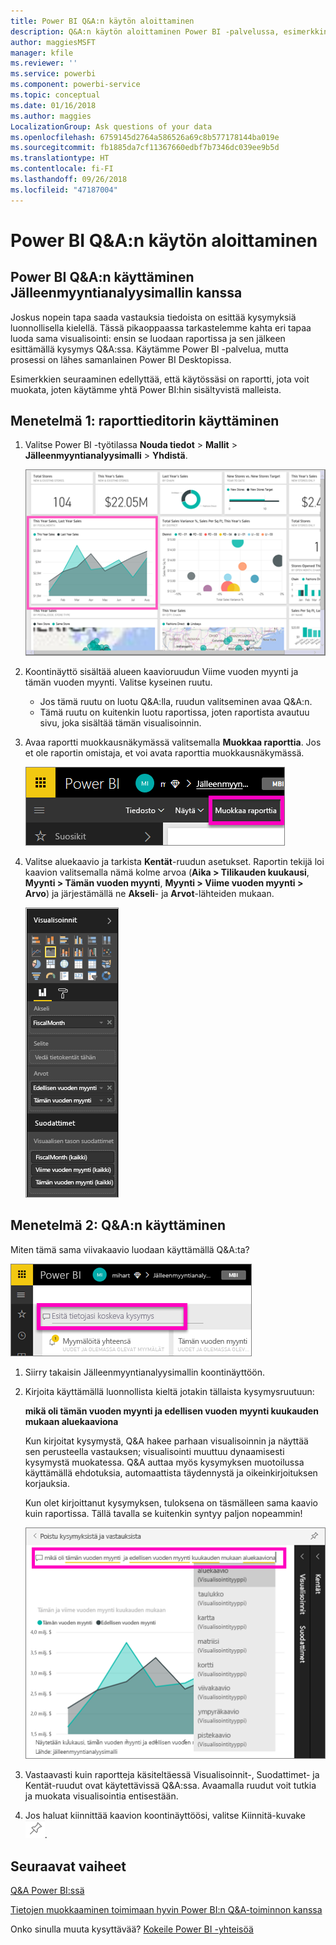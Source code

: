 ```yaml
---
title: Power BI Q&A:n käytön aloittaminen
description: Q&A:n käytön aloittaminen Power BI -palvelussa, esimerkkinä Jälleenmyyntianalyysimalli
author: maggiesMSFT
manager: kfile
ms.reviewer: ''
ms.service: powerbi
ms.component: powerbi-service
ms.topic: conceptual
ms.date: 01/16/2018
ms.author: maggies
LocalizationGroup: Ask questions of your data
ms.openlocfilehash: 6759145d2764a586526a69c8b577178144ba019e
ms.sourcegitcommit: fb1885da7cf11367660edbf7b7346dc039ee9b5d
ms.translationtype: HT
ms.contentlocale: fi-FI
ms.lasthandoff: 09/26/2018
ms.locfileid: "47187004"
---
```

# <a name="get-started-with-power-bi-qa"></a>Power BI Q&A:n käytön aloittaminen
## <a name="use-power-bi-qa-with-the-retail-analysis-sample"></a>Power BI Q&A:n käyttäminen Jälleenmyyntianalyysimallin kanssa
Joskus nopein tapa saada vastauksia tiedoista on esittää kysymyksiä luonnollisella kielellä.  Tässä pikaoppaassa tarkastelemme kahta eri tapaa luoda sama visualisointi: ensin se luodaan raportissa ja sen jälkeen esittämällä kysymys Q&A:ssa. Käytämme Power BI -palvelua, mutta prosessi on lähes samanlainen Power BI Desktopissa.

Esimerkkien seuraaminen edellyttää, että käytössäsi on raportti, jota voit muokata, joten käytämme yhtä Power BI:hin sisältyvistä malleista.

## <a name="method-1-using-the-report-editor"></a>Menetelmä 1: raporttieditorin käyttäminen
1. Valitse Power BI -työtilassa **Nouda tiedot** \> **Mallit** \> **Jälleenmyyntianalyysimalli**  >   **Yhdistä**.
   
    ![](media/power-bi-visualization-introduction-to-q-and-a/power-bi-dashboard.png)
2. Koontinäyttö sisältää alueen kaavioruudun Viime vuoden myynti ja tämän vuoden myynti.  Valitse kyseinen ruutu. 
   
   * Jos tämä ruutu on luotu Q&A:lla, ruudun valitseminen avaa Q&A:n. 
   * Tämä ruutu on kuitenkin luotu raportissa, joten raportista avautuu sivu, joka sisältää tämän visualisoinnin.
3. Avaa raportti muokkausnäkymässä valitsemalla **Muokkaa raporttia**.  Jos et ole raportin omistaja, et voi avata raporttia muokkausnäkymässä.
   
    ![](media/power-bi-visualization-introduction-to-q-and-a/power-bi-edit-report.png)
4. Valitse aluekaavio ja tarkista **Kentät**-ruudun asetukset.  Raportin tekijä loi kaavion valitsemalla nämä kolme arvoa (**Aika > Tilikauden kuukausi**, **Myynti > Tämän vuoden myynti**, **Myynti > Viime vuoden myynti > Arvo**) ja järjestämällä ne **Akseli**- ja **Arvot**-lähteiden mukaan.
   
    ![](media/power-bi-visualization-introduction-to-q-and-a/gnatutorial_3-new.png)

## <a name="method-2-using-qa"></a>Menetelmä 2: Q&A:n käyttäminen
Miten tämä sama viivakaavio luodaan käyttämällä Q&A:ta?

![](media/power-bi-visualization-introduction-to-q-and-a/power-bi-qna.png)

1. Siirry takaisin Jälleenmyyntianalyysimallin koontinäyttöön.
2. Kirjoita käyttämällä luonnollista kieltä jotakin tällaista kysymysruutuun:
   
   **mikä oli tämän vuoden myynti ja edellisen vuoden myynti kuukauden mukaan aluekaaviona**
   
   Kun kirjoitat kysymystä, Q&A hakee parhaan visualisoinnin ja näyttää sen perusteella vastauksen; visualisointi muuttuu dynaamisesti kysymystä muokatessa. Q&A auttaa myös kysymyksen muotoilussa käyttämällä ehdotuksia, automaattista täydennystä ja oikeinkirjoituksen korjauksia.
   
   Kun olet kirjoittanut kysymyksen, tuloksena on täsmälleen sama kaavio kuin raportissa.  Tällä tavalla se kuitenkin syntyy paljon nopeammin!
   
   ![](media/power-bi-visualization-introduction-to-q-and-a/powerbi-qna-areachart.png)
3. Vastaavasti kuin raportteja käsiteltäessä Visualisoinnit-, Suodattimet- ja Kentät-ruudut ovat käytettävissä Q&A:ssa.  Avaamalla ruudut voit tutkia ja muokata visualisointia entisestään.
4. Jos haluat kiinnittää kaavion koontinäyttöösi, valitse Kiinnitä-kuvake ![](media/power-bi-visualization-introduction-to-q-and-a/pinnooutline.png).

## <a name="next-steps"></a>Seuraavat vaiheet
[Q&A Power BI:ssä](consumer/end-user-q-and-a.md)

[Tietojen muokkaaminen toimimaan hyvin Power BI:n Q&A-toiminnon kanssa](service-prepare-data-for-q-and-a.md)

Onko sinulla muuta kysyttävää? [Kokeile Power BI -yhteisöä](http://community.powerbi.com/)

